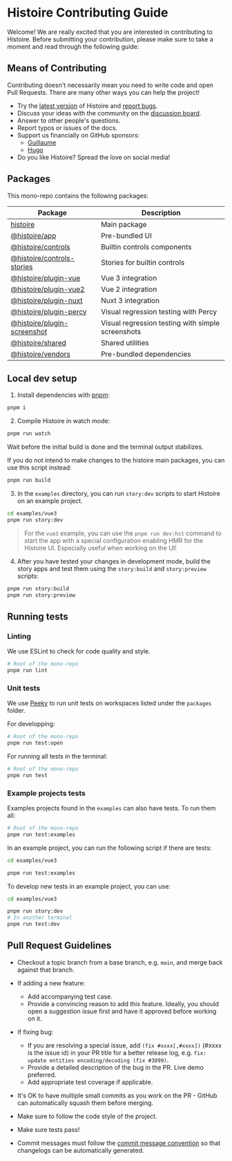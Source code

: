 # Histoire Contributing Guide

Welcome! We are really excited that you are interested in contributing to Histoire. Before submitting your contribution, please make sure to take a moment and read through the following guide:

## Means of Contributing

Contributing doesn't necessarily mean you need to write code and open Pull Requests. There are many other ways you can help the project!

- Try the [latest version](https://github.com/histoire-dev/histoire/releases) of Histoire and [report bugs](https://github.com/histoire-dev/histoire/issues/new?assignees=&labels=to+triage&template=bug-report.yml).
- Discuss your ideas with the community on the [discussion board](https://github.com/histoire-dev/histoire/discussions).
- Answer to other people's questions.
- Report typos or issues of the docs.
- Support us financially on GitHub sponsors:
  - [Guillaume](https://github.com/sponsors/Akryum)
  - [Hugo](https://github.com/sponsors/hugoattal)
- Do you like Histoire? Spread the love on social media!

## Packages

This mono-repo contains the following packages:

| Package | Description |
| ------- | ----------- |
| [histoire](./packages/histoire) | Main package |
| [@histoire/app](./packages/histoire-app) | Pre-bundled UI |
| [@histoire/controls](./packages/histoire-controls) | Builtin controls components |
| [@histoire/controls-stories](./packages/histoire-controls) | Stories for builtin controls |
| [@histoire/plugin-vue](./packages/histoire-plugin-vue) | Vue 3 integration |
| [@histoire/plugin-vue2](./packages/histoire-plugin-vue) | Vue 2 integration |
| [@histoire/plugin-nuxt](./packages/histoire-plugin-nuxt) | Nuxt 3 integration |
| [@histoire/plugin-percy](./packages/histoire-plugin-percy) | Visual regression testing with Percy |
| [@histoire/plugin-screenshot](./packages/histoire-plugin-screenshot) | Visual regression testing with simple screenshots |
| [@histoire/shared](./packages/histoire-shared) | Shared utilities |
| [@histoire/vendors](./packages/histoire-vendors) | Pre-bundled dependencies |

## Local dev setup

1. Install dependencies with [pnpm](https://pnpm.io/):

```sh
pnpm i
```

2. Compile Histoire in watch mode:

```sh
pnpm run watch
```

Wait before the initial build is done and the terminal output stabilizes.

If you do not intend to make changes to the histoire main packages, you can use this script instead:

```sh
pnpm run build
```

3. In the `examples` directory, you can run `story:dev` scripts to start Histoire on an example project.

```sh
cd examples/vue3
pnpm run story:dev
```

> For the `vue3` example, you can use the `pnpm run dev:hst` command to start the app with a special configuration enabling HMR for the Histoire UI. Especially useful when working on the UI!

4. After you have tested your changes in development mode, build the story apps and test them using the `story:build` and `story:preview` scripts:

```sh
pnpm run story:build
pnpm run story:preview
```

## Running tests

### Linting

We use ESLint to check for code quality and style.

```sh
# Root of the mono-repo
pnpm run lint
```

### Unit tests

We use [Peeky](https://peeky.dev/) to run unit tests on workspaces listed under the `packages` folder.

For developping:

```sh
# Root of the mono-repo
pnpm run test:open
```

For running all tests in the terminal:

```sh
# Root of the mono-repo
pnpm run test
```

### Example projects tests

Examples projects found in the `examples` can also have tests. To run them all:

```sh
# Root of the mono-repo
pnpm run test:examples
```

In an example project, you can run the following script if there are tests:

```sh
cd examples/vue3

pnpm run test:examples
```

To develop new tests in an example project, you can use:

```sh
cd examples/vue3

pnpm run story:dev
# In another terminal
pnpm run test:dev
```

## Pull Request Guidelines

- Checkout a topic branch from a base branch, e.g. `main`, and merge back against that branch.

- If adding a new feature:

  - Add accompanying test case.
  - Provide a convincing reason to add this feature. Ideally, you should open a suggestion issue first and have it approved before working on it.

- If fixing bug:

  - If you are resolving a special issue, add `(fix #xxxx[,#xxxx])` (#xxxx is the issue id) in your PR title for a better release log, e.g. `fix: update entities encoding/decoding (fix #3899)`.
  - Provide a detailed description of the bug in the PR. Live demo preferred.
  - Add appropriate test coverage if applicable.

- It's OK to have multiple small commits as you work on the PR - GitHub can automatically squash them before merging.

- Make sure to follow the code style of the project.

- Make sure tests pass!


- Commit messages must follow the [commit message convention](./.github/commit-convention.md) so that changelogs can be automatically generated.<!-- Commit messages are automatically validated before commit (by invoking [Git Hooks](https://git-scm.com/docs/githooks) via [yorkie](https://github.com/yyx990803/yorkie)). -->

<!--
- No need to worry about code style as long as you have installed the dev dependencies - modified files are automatically formatted with ESLint on commit (by invoking [Git Hooks](https://git-scm.com/docs/githooks) via [yorkie](https://github.com/yyx990803/yorkie)).
-->
